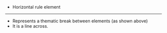 - Horizontal rule element
<hr>

- Represents a thematic break between elements (as shown above)
- It is a line across. 